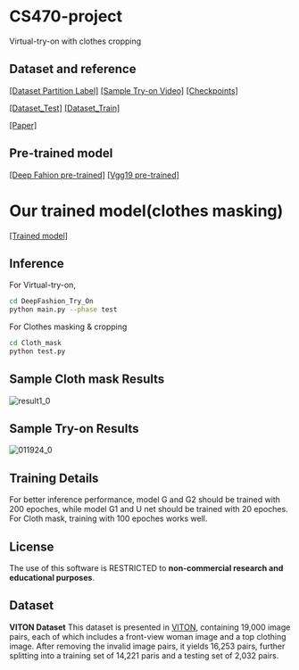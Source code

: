 # CS470-project
Virtual-try-on with clothes cropping
## Dataset and reference

[[Dataset Partition Label]](https://drive.google.com/open?id=1Jt9DykVUmUo5dzzwyi4C_1wmWgVYsFDl)  [[Sample Try-on Video]](https://www.youtube.com/watch?v=BbKBSfDBcxI) [[Checkpoints]](https://drive.google.com/file/d/1UWT6esQIU_d4tUm8cjxDKMhB8joQbrFx/view?usp=sharing) 

[[Dataset_Test]](https://drive.google.com/file/d/1tE7hcVFm8Td8kRh5iYRBSDFdvZIkbUIR/view?usp=sharing) [[Dataset_Train]](https://drive.google.com/file/d/1lHNujZIq6KVeGOOdwnOXVCSR5E7Kv6xv/view?usp=sharing)

[[Paper]](https://arxiv.org/abs/2003.05863)

## Pre-trained model
[[Deep Fahion pre-trained]](https://drive.google.com/file/d/1JN0pAuBdO9ZaYTYhetZkcA-kwspHxBxc/view?usp=sharing)
[[Vgg19 pre-trained]](https://drive.google.com/file/d/1yaylECQa4JyKtmwIZwZGwssmU3lzT8EN/view?usp=sharing)

# Our trained model(clothes masking)
[[Trained model]](https://drive.google.com/file/d/1Xyqi0hTNhq6S07zQuGYmX6aa9cPGVpaV/view?usp=sharing)

## Inference
For Virtual-try-on,
```bash
cd DeepFashion_Try_On
python main.py --phase test
```
For Clothes masking & cropping
```bash
cd Cloth_mask
python test.py
```

## Sample Cloth mask Results

![result1_0](https://user-images.githubusercontent.com/52373758/101453013-fd60cf80-3971-11eb-9e10-20566d374482.jpg)

## Sample Try-on Results
  
![011924_0](https://user-images.githubusercontent.com/52373758/101453626-fbe3d700-3972-11eb-8513-5df023b35b1e.jpg)

## Training Details
For better inference performance, model G and G2 should be trained with 200 epoches, while model G1 and U net should be trained with 20 epoches.
For Cloth mask, training with 100 epoches works well.
## License
The use of this software is RESTRICTED to **non-commercial research and educational purposes**.


## Dataset
**VITON Dataset** This dataset is presented in [VITON](https://github.com/xthan/VITON), containing 19,000 image pairs, each of which includes a front-view woman image and a top clothing image. After removing the invalid image pairs, it yields 16,253 pairs, further splitting into a training set of 14,221 paris and a testing set of 2,032 pairs.
